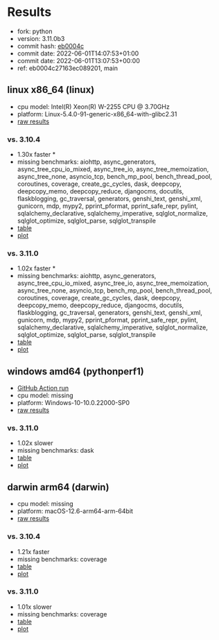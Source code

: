 # Results

- fork: python
- version: 3.11.0b3
- commit hash: [eb0004c](https://github.com/python/cpython/commit/eb0004c)
- commit date: 2022-06-01T14:07:53+01:00
- commit date: 2022-06-01T13:07:53+00:00
- ref: eb0004c27163ec089201, main

## linux x86_64 (linux)

- cpu model: Intel(R) Xeon(R) W-2255 CPU @ 3.70GHz
- platform: Linux-5.4.0-91-generic-x86_64-with-glibc2.31
- [raw results](bm-20220601-linux-x86_64-python-main-3.11.0b3-eb0004c.json)

### vs. 3.10.4

- 1.30x faster \*
- missing benchmarks: aiohttp, async_generators, async_tree_cpu_io_mixed, async_tree_io, async_tree_memoization, async_tree_none, asyncio_tcp, bench_mp_pool, bench_thread_pool, coroutines, coverage, create_gc_cycles, dask, deepcopy, deepcopy_memo, deepcopy_reduce, djangocms, docutils, flaskblogging, gc_traversal, generators, genshi_text, genshi_xml, gunicorn, mdp, mypy2, pprint_pformat, pprint_safe_repr, pylint, sqlalchemy_declarative, sqlalchemy_imperative, sqlglot_normalize, sqlglot_optimize, sqlglot_parse, sqlglot_transpile
- [table](bm-20220601-linux-x86_64-python-main-3.11.0b3-eb0004c-vs-3.10.4.md)
- [plot](bm-20220601-linux-x86_64-python-main-3.11.0b3-eb0004c-vs-3.10.4.png)

### vs. 3.11.0

- 1.02x faster \*
- missing benchmarks: aiohttp, async_generators, async_tree_cpu_io_mixed, async_tree_io, async_tree_memoization, async_tree_none, asyncio_tcp, bench_mp_pool, bench_thread_pool, coroutines, coverage, create_gc_cycles, dask, deepcopy, deepcopy_memo, deepcopy_reduce, djangocms, docutils, flaskblogging, gc_traversal, generators, genshi_text, genshi_xml, gunicorn, mdp, mypy2, pprint_pformat, pprint_safe_repr, pylint, sqlalchemy_declarative, sqlalchemy_imperative, sqlglot_normalize, sqlglot_optimize, sqlglot_parse, sqlglot_transpile
- [table](bm-20220601-linux-x86_64-python-main-3.11.0b3-eb0004c-vs-3.11.0.md)
- [plot](bm-20220601-linux-x86_64-python-main-3.11.0b3-eb0004c-vs-3.11.0.png)

## windows amd64 (pythonperf1)

- [GitHub Action run](https://github.com/faster-cpython/benchmarking/actions/runs/4483411247)
- cpu model: missing
- platform: Windows-10-10.0.22000-SP0
- [raw results](bm-20220601-pythonperf1-amd64-python-eb0004c27163ec089201-3.11.0b3-eb0004c.json)

### vs. 3.11.0

- 1.02x slower
- missing benchmarks: dask
- [table](bm-20220601-pythonperf1-amd64-python-eb0004c27163ec089201-3.11.0b3-eb0004c-vs-3.11.0.md)
- [plot](bm-20220601-pythonperf1-amd64-python-eb0004c27163ec089201-3.11.0b3-eb0004c-vs-3.11.0.png)

## darwin arm64 (darwin)

- cpu model: missing
- platform: macOS-12.6-arm64-arm-64bit
- [raw results](bm-20220601-darwin-arm64-python-eb0004c27163ec089201-3.11.0b3-eb0004c.json)

### vs. 3.10.4

- 1.21x faster
- missing benchmarks: coverage
- [table](bm-20220601-darwin-arm64-python-eb0004c27163ec089201-3.11.0b3-eb0004c-vs-3.10.4.md)
- [plot](bm-20220601-darwin-arm64-python-eb0004c27163ec089201-3.11.0b3-eb0004c-vs-3.10.4.png)

### vs. 3.11.0

- 1.01x slower
- missing benchmarks: coverage
- [table](bm-20220601-darwin-arm64-python-eb0004c27163ec089201-3.11.0b3-eb0004c-vs-3.11.0.md)
- [plot](bm-20220601-darwin-arm64-python-eb0004c27163ec089201-3.11.0b3-eb0004c-vs-3.11.0.png)

